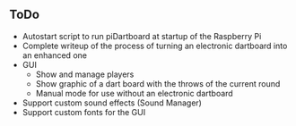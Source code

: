 ## ToDo
- Autostart script to run piDartboard at startup of the Raspberry Pi
- Complete writeup of the process of turning an electronic dartboard into an enhanced one
- GUI
  - Show and manage players
  - Show graphic of a dart board with the throws of the current round
  - Manual mode for use without an electronic dartboard
- Support custom sound effects (Sound Manager)
- Support custom fonts for the GUI


